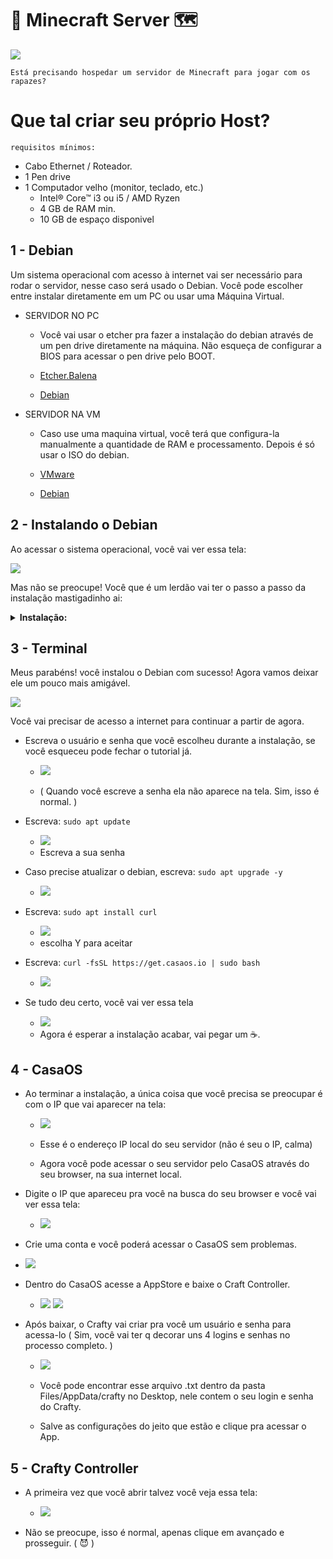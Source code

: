 # 🧱 Minecraft Server 🗺

 <img src="a.jpg" />
 
 `Está precisando hospedar um servidor de Minecraft para jogar com os rapazes?`

 # Que tal criar seu próprio Host?

`requisitos mínimos:`
  * Cabo Ethernet / Roteador.
  * 1 Pen drive
  * 1 Computador velho (monitor, teclado, etc.)
    * Intel® Core™ i3 ou i5 / AMD Ryzen
    * 4 GB de RAM min.
    * 10 GB de espaço disponivel

## 1 - Debian

Um sistema operacional com acesso à internet vai ser necessário para rodar o servidor, nesse caso será usado o Debian.
Você pode escolher entre instalar diretamente em um PC ou usar uma Máquina Virtual.

* SERVIDOR NO PC
  * Você vai usar o etcher pra fazer a instalação do debian através de um pen drive diretamente na máquina. Não esqueça de configurar a BIOS para acessar o pen drive pelo BOOT.
 
  * [Etcher.Balena](https://etcher.balena.io)
  * [Debian](https://www.debian.org/download)

* SERVIDOR NA VM
  * Caso use uma maquina virtual, você terá que configura-la manualmente a quantidade de RAM e processamento. Depois é só usar o ISO do debian.
    
  * [VMware](https://www.vmware.com/br/products/workstation-player/workstation-player-evaluation.html)
  * [Debian](https://www.debian.org/download)
 
## 2 - Instalando o Debian

Ao acessar o sistema operacional, você vai ver essa tela:


<img src="deb.png" />

Mas não se preocupe! Você que é um lerdão vai ter o passo a passo da instalação mastigadinho ai:

<details>
<summary><b>Instalação: </b></summary>


    * 1  - Selecione Graphical Install
    * 2  - Selecione o idioma
    * 3  - Selecione a localização
    * 4  - Selecione a configuração do teclado
    * 5  - Selecione o seu hostname (ex: mc-server)
    * 6  - Selecione o nome do dominio (ex: local)
    * 7  - Tela de Senha root (pode pular essa parte apertando Enter)
    * 8  - Selecione o nome do seu usuário (você vai precisar dele para acessar o servidor)
    * 9  - Selecione a senha do seu usuário (use uma senha que você não vai esquecer)
    * 10 - Selecione a região do fuso horario
    * 11 - Selecione "Guided - use entire disk"
    * 12 - Selecione o Seu HD, SSD, etc.
    * 13 - Selecione "All files in one partition"
    * 14 - Selecione "Finish partitioning and write changes to disk"
    * 15 - Selecione "Sim"
    * 16 - Selecione "Não"
    * 17 - Selecione a localização
    * 18 - Selecione "deb.debian.org"
    * 19 - Tela de Proxy (pode pular)
    * 20 - Selecione "Não"
    * 21 - DESMARQUE as opções "Debian desktop enviroment" e "GNOME" e MARQUE a opção "SSH Server"
    * 22 - Selecione "Sim"
    * 23 - Selecione "dev/sda"
    * 24 - Aguarde o final da instalação e seleciona a opção "Reboot"
    * 25 - Não esqueça de remover seu pen drive.

</details>

## 3 - Terminal

Meus parabéns! você instalou o Debian com sucesso! Agora vamos deixar ele um pouco mais amigável.

<img src="s.png" />

Você vai precisar de acesso a internet para continuar a partir de agora.

* Escreva o usuário e senha que você escolheu durante a instalação, se você esqueceu pode fechar o tutorial já.

  * <img src="d.png" />
  
  * ( Quando você escreve a senha ela não aparece na tela. Sim, isso é normal. )
 
* Escreva:
  `sudo apt update`
  * <img src="d1.png" />
  * Escreva a sua senha


* Caso precise atualizar o debian, escreva:
  `sudo apt upgrade -y`
  * <img src="d2.png" />


* Escreva:
  `sudo apt install curl`
  * <img src="d3.png" />
  * escolha Y para aceitar


* Escreva:
  `curl -fsSL https://get.casaos.io | sudo bash`
  * <img src="d4.png" />

* Se tudo deu certo, você vai ver essa tela
  * <img src="d5.png" />
  * Agora é esperar a instalação acabar, vai pegar um ☕.

 ## 4 - CasaOS
 
* Ao terminar a instalação, a única coisa que você precisa se preocupar é com o IP que vai aparecer na tela:
  * <img src="d6.png" />

  * Esse é o endereço IP local do seu servidor (não é seu o IP, calma)

  * Agora você pode acessar o seu servidor pelo CasaOS através do seu browser, na sua internet local.

* Digite o IP que apareceu pra você na busca do seu browser e você vai ver essa tela:
  
  * <img src="casa.png" />

 * Crie uma conta e você poderá acessar o CasaOS sem problemas.

  * <img src="casa1.png" />

* Dentro do CasaOS acesse a AppStore e baixe o Craft Controller.

  * <img src="casa2.png" /> <img src="casa3.png" />
  
* Após baixar, o Crafty vai criar pra você um usuário e senha para acessa-lo ( Sim, você vai ter q decorar uns 4 logins e senhas no processo completo. )

  * <img src="casa4.png" />

  * Você pode encontrar esse arquivo .txt dentro da pasta Files/AppData/crafty no Desktop, nele contem o seu login e senha do Crafty.
 
  * Salve as configurações do jeito que estão e clique pra acessar o App.

## 5 - Crafty Controller

* A primeira vez que você abrir talvez você veja essa tela:

  * <img src="p.png" />

* Não se preocupe, isso é normal, apenas clique em avançado e prosseguir. ( 😈 ) 


  















  
<p align="center">
     <img src="" />
</p>
